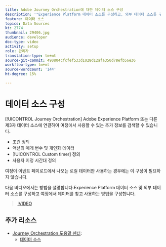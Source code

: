 ```yaml
---
title: Adobe Journey Orchestration에 대한 데이터 소스 구성
description: '"Experience Platform 데이터 소스를 구성하고, 외부 데이터 소스를 구성하고, 여정에서 데이터를 찾고 사용하는 방법에 대해 알아보십시오."'
feature: 데이터 소스
topics: Data Sources
kt: 2774
thumbnail: 29406.jpg
audience: developer
doc-type: video
activity: setup
role: 관리자
translation-type: tm+mt
source-git-commit: 490804cfcfef533d1028d12afa350d78efb56e36
workflow-type: tm+mt
source-wordcount: '144'
ht-degree: 15%

---
```



# 데이터 소스 구성

[!UICONTROL Journey Orchestration] Adobe Experience Platform 또는 다른 제3자 데이터 소스에 연결하여 여정에서 사용할 수 있는 추가 정보를 검색할 수 있습니다.

* 조건 정의
* 액션의 매개 변수 및 개인화 데이터
* [!UICONTROL Custom timer] 정의
* 사용자 지정 시간대 정의

여정이 이벤트 페이로드에서 나오는 로컬 데이터만 사용하는 경우에는 이 구성이 필요하지 않습니다.

다음 비디오에서는 방법을 설명합니다.Experience Platform 데이터 소스 및 외부 데이터 소스를 구성하고 여정에서 데이터를 찾고 사용하는 방법을 구성합니다.

>[!VIDEO](https://video.tv.adobe.com/v/29406?quality=12)

## 추가 리소스

* [Journey Orchestration 도움말 센터](https://docs.adobe.com/content/help/ko-KR/journeys/using/journey-orchestration-home.html):
   * [데이터 소스](https://docs.adobe.com/content/help/en/journeys/using/data-source-journeys/about-data-sources.html)
